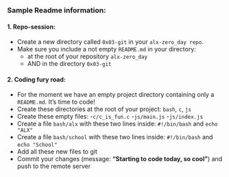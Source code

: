 ### Sample Readme information:

#### 1. Repo-session:
* Create a new directory called `0x03-git` in your `alx-zero_day repo`.
* Make sure you include a not empty `README.md` in your directory:
	* at the root of your repository `alx-zero_day`
	* AND in the directory `0x03-git`

#### 2. Coding fury road:
* For the moment we have an empty project directory containing only a `README.md`. It’s time to code!
* Create these directories at the root of your project: `bash`, `c`, `js`
* Create these empty files:
	-`c/c_is_fun.c`
	-`js/main.js`
	-`js/index.js`
* Create a file `bash/alx` with these two lines inside: `#!/bin/bash` and `echo "ALX"`
* Create a file `bash/school` with these two lines inside: `#!/bin/bash` and `echo "School"`
* Add all these new files to git
* Commit your changes (message: **“Starting to code today, so cool”**) and push to the remote server
